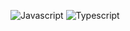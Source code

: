 ![Javascript](https://img.shields.io/badge/Javascript-4/5-success)
![Typescript](https://img.shields.io/badge/Typescript-4/5-success)
